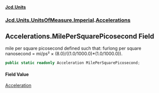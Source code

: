 #### [Jcd.Units](index.md 'index')

### [Jcd.Units.UnitsOfMeasure.Imperial](Jcd.Units.UnitsOfMeasure.Imperial.md 'Jcd.Units.UnitsOfMeasure.Imperial').[Accelerations](Accelerations.md 'Jcd.Units.UnitsOfMeasure.Imperial.Accelerations')

## Accelerations.MilePerSquarePicosecond Field

mile per square picosecond defined such that: furlong per square nanosecond = mi/ps² ×
(8.0)/((1.0/1000.0)*(1.0/1000.0)).

```csharp
public static readonly Acceleration MilePerSquarePicosecond;
```

#### Field Value

[Acceleration](Acceleration.md 'Jcd.Units.UnitTypes.Acceleration')